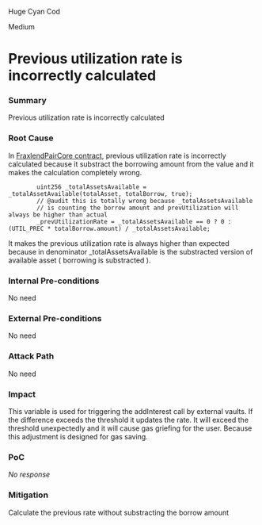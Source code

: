 Huge Cyan Cod

Medium

# Previous utilization rate is incorrectly calculated

### Summary

Previous utilization rate is incorrectly calculated

### Root Cause

In [FraxlendPairCore contract](https://github.com/sherlock-audit/2025-01-peapods-finance/blob/main/fraxlend/src/contracts/FraxlendPairCore.sol#L457), previous utilization rate is incorrectly calculated because it substract the borrowing amount from the value and it makes the calculation completely wrong.

```solidity
        uint256 _totalAssetsAvailable = _totalAssetAvailable(totalAsset, totalBorrow, true);
        // @audit this is totally wrong because _totalAssetsAvailable
        // is counting the borrow amount and prevUtilization will always be higher than actual
        _prevUtilizationRate = _totalAssetsAvailable == 0 ? 0 : (UTIL_PREC * totalBorrow.amount) / _totalAssetsAvailable;
```

It makes the previous utilization rate is always higher than expected because in denominator _totalAssetsAvailable is the substracted version of available asset ( borrowing is substracted ).

### Internal Pre-conditions

No need

### External Pre-conditions

No need

### Attack Path

No need

### Impact

This variable is used for triggering the addInterest call by external vaults. If the difference exceeds the threshold it updates the rate. It will exceed the threshold unexpectedly and it will cause gas griefing for the user. Because this adjustment is designed for gas saving.

### PoC

_No response_

### Mitigation

Calculate the previous rate without substracting the borrow amount